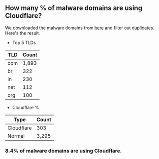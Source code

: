 ## How many % of malware domains are using Cloudflare?


We downloaded the malware domains from [here](https://urlhaus.abuse.ch) and filter out duplicates.
Here's the result.


[//]: # (start replacement)


- Top 5 TLDs

| TLD | Count |
| --- | --- |
| com | 1,893 |
| br | 322 |
| in | 230 |
| net | 112 |
| org | 100 |


- Cloudflare %

| Type | Count |
| --- | --- |
| Cloudflare | 303 |
| Normal | 3,295 |


### 8.4% of malware domains are using Cloudflare.
